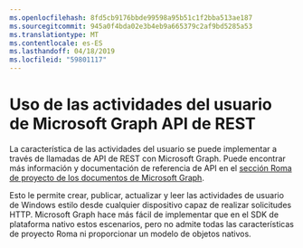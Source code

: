 ```yaml
---
ms.openlocfilehash: 8fd5cb9176bbde99598a95b51c1f2bba513ae187
ms.sourcegitcommit: 945a0f4bda02e3b4eb9a665379c2af9bd5285a53
ms.translationtype: MT
ms.contentlocale: es-ES
ms.lasthandoff: 04/18/2019
ms.locfileid: "59801117"
---
```

# <a name="using-microsoft-graphs-user-activities-rest-apis"></a>Uso de las actividades del usuario de Microsoft Graph API de REST

La característica de las actividades del usuario se puede implementar a través de llamadas de API de REST con Microsoft Graph. Puede encontrar más información y documentación de referencia de API en el [sección Roma de proyecto de los documentos de Microsoft Graph](https://developer.microsoft.com/graph/docs/api-reference/beta/resources/project_rome_overview#activities).

Esto le permite crear, publicar, actualizar y leer las actividades de usuario de Windows estilo desde cualquier dispositivo capaz de realizar solicitudes HTTP. Microsoft Graph hace más fácil de implementar que en el SDK de plataforma nativo estos escenarios, pero no admite todas las características de proyecto Roma ni proporcionar un modelo de objetos nativos.
